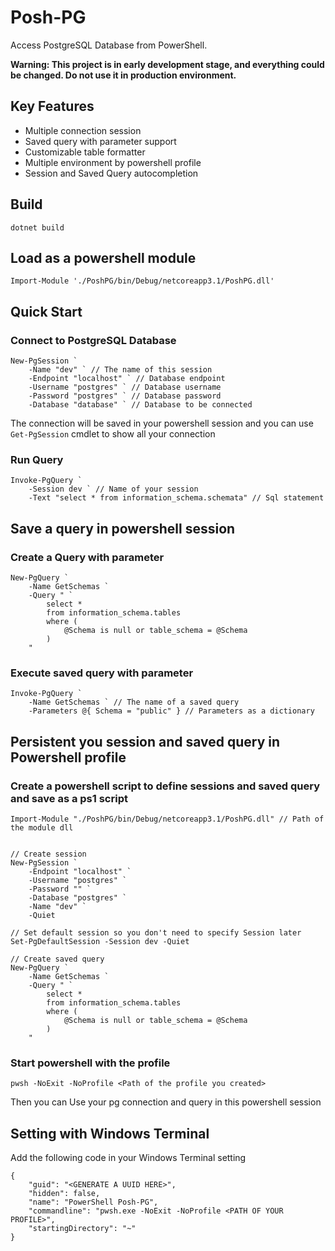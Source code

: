 # Posh-PG

Access PostgreSQL Database from PowerShell.

**Warning: This project is in early development stage, and everything could be changed. Do not use it in production environment.**

## Key Features

- Multiple connection session
- Saved query with parameter support
- Customizable table formatter
- Multiple environment by powershell profile
- Session and Saved Query autocompletion

## Build

```
dotnet build
```

## Load as a powershell module

```
Import-Module './PoshPG/bin/Debug/netcoreapp3.1/PoshPG.dll'
```

## Quick Start

### Connect to PostgreSQL Database

```
New-PgSession `
    -Name "dev" ` // The name of this session
    -Endpoint "localhost" ` // Database endpoint
    -Username "postgres" ` // Database username
    -Password "postgres" ` // Database password
    -Database "database" ` // Database to be connected
```

The connection will be saved in your powershell session and you can use `Get-PgSession` cmdlet to show all your connection

### Run Query

```
Invoke-PgQuery `
    -Session dev ` // Name of your session
    -Text "select * from information_schema.schemata" // Sql statement
```

## Save a query in powershell session

### Create a Query with parameter

```
New-PgQuery `
    -Name GetSchemas `
    -Query " `
        select *
        from information_schema.tables
        where (
            @Schema is null or table_schema = @Schema
        )
    "
```

### Execute saved query with parameter

```
Invoke-PgQuery `
    -Name GetSchemas ` // The name of a saved query
    -Parameters @{ Schema = "public" } // Parameters as a dictionary
```

## Persistent you session and saved query in Powershell profile

### Create a powershell script to define sessions and saved query and save as a ps1 script

```
Import-Module "./PoshPG/bin/Debug/netcoreapp3.1/PoshPG.dll" // Path of the module dll


// Create session
New-PgSession `
    -Endpoint "localhost" `
    -Username "postgres" `
    -Password "" `
    -Database "postgres" `
    -Name "dev" `
    -Quiet

// Set default session so you don't need to specify Session later
Set-PgDefaultSession -Session dev -Quiet

// Create saved query
New-PgQuery `
    -Name GetSchemas `
    -Query " `
        select *
        from information_schema.tables
        where (
            @Schema is null or table_schema = @Schema
        )
    "
```

### Start powershell with the profile

```
pwsh -NoExit -NoProfile <Path of the profile you created>
```

Then you can Use your pg connection and query in this powershell session

## Setting with Windows Terminal

Add the following code in your Windows Terminal setting

```
{
    "guid": "<GENERATE A UUID HERE>",
    "hidden": false,
    "name": "PowerShell Posh-PG",
    "commandline": "pwsh.exe -NoExit -NoProfile <PATH OF YOUR PROFILE>",
    "startingDirectory": "~"
}
```
